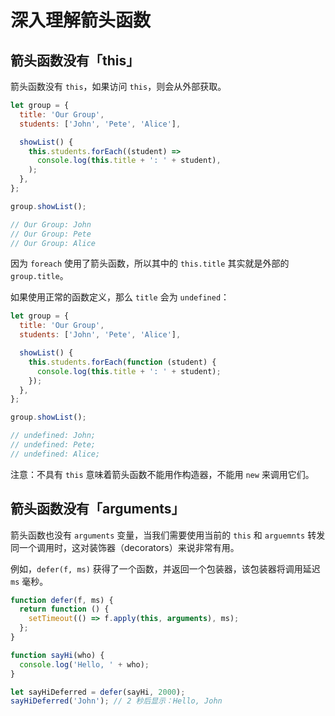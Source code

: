 # 深入理解箭头函数

## 箭头函数没有「this」

箭头函数没有 `this`，如果访问 `this`，则会从外部获取。

```js
let group = {
  title: 'Our Group',
  students: ['John', 'Pete', 'Alice'],

  showList() {
    this.students.forEach((student) =>
      console.log(this.title + ': ' + student),
    );
  },
};

group.showList();

// Our Group: John
// Our Group: Pete
// Our Group: Alice
```

因为 `foreach` 使用了箭头函数，所以其中的 `this.title` 其实就是外部的 `group.title`。

如果使用正常的函数定义，那么 `title` 会为 `undefined`：

```js
let group = {
  title: 'Our Group',
  students: ['John', 'Pete', 'Alice'],

  showList() {
    this.students.forEach(function (student) {
      console.log(this.title + ': ' + student);
    });
  },
};

group.showList();

// undefined: John;
// undefined: Pete;
// undefined: Alice;
```

注意：不具有 `this` 意味着箭头函数不能用作构造器，不能用 `new` 来调用它们。

## 箭头函数没有「arguments」

箭头函数也没有 `arguments` 变量，当我们需要使用当前的 `this` 和 `arguemnts` 转发同一个调用时，这对装饰器（decorators）来说非常有用。

例如，`defer(f, ms)` 获得了一个函数，并返回一个包装器，该包装器将调用延迟 `ms` 毫秒。

```js
function defer(f, ms) {
  return function () {
    setTimeout(() => f.apply(this, arguments), ms);
  };
}

function sayHi(who) {
  console.log('Hello, ' + who);
}

let sayHiDeferred = defer(sayHi, 2000);
sayHiDeferred('John'); // 2 秒后显示：Hello, John
```
